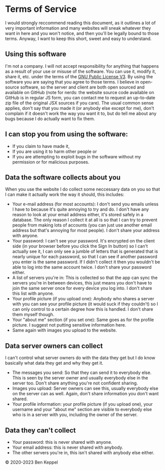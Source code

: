 # Terms of Service

I would strongly reccommend reading this document, as it outlines a lot of
very important information and many websites will sneak whatever they want
in here and you won't notice, and then you'll be legally bound to those
terms. Anyway, I want to keep this short, sweet and easy to understand.

## Using this software

I'm not a company. I will not accept responsibility for anything that happens
as a result of your use or misuse of the software. You can use it, modify it,
share it, etc. under the terms of the
[GNU Public License V3](https://www.gnu.org/licenses/gpl-3.0.html). By using
the software you are saying that you agree to those terms. I believe in
open-source software, so the server and client are both open sourced and
available on GitHub (note for nerds: the website source code available on
GitHub is in regular JS form, you can contact me to request an up-to-date zip
file of the original JSX sources if you care). The usual common sense
applies, don't say that you made it (or anybody else except for me), don't
complain if it doesn't work the way you want it to, but do tell me about any
bugs because I do actually want to fix them.

## I can stop you from using the software:

- If you claim to have made it,
- If you are using it to harm other people or
- If you are attempting to exploit bugs in the software without my permission
  or for malicious purposes.

## Data the software collects about you

When you use the website I do collect some neccessary data on you so that I
can make it actually work the way it should, this includes:
- Your e-mail address (for most accounts): I don't send you emails unless I
  have to because it's quite annoying to try and do. I don't have any reason
  to look at your email address either, it's stored safely in a database. The
  only reason I collect it at all is so that I can try to prevent people from
  making lots of accounts (you can just use another email address but that's
  annoying for most people). I don't share your address with anyone.
- Your password: I can't see your password. It's encrypted on the client side
  (in your browser before you click the Sign In button) so I can't actually
  see it, I can only see a jumble of letters that is generated that is nearly
  unique for each password, so that I can see if another password you enter
  is the same password. If I didn't collect it then you wouldn't be able to
  log into the same account twice. I don't share your password either.
- A list of servers you're in: This is collected so that the app can sync the
  servers you're in between devices, this just means you don't have to join
  the same server once for every device you log into. I don't share this list
  with anyone.
- Your profile picture (if you upload one): Anybody who shares a server with
  you can see your profile picture (it would suck if they couldn't) so I can
  only control to a certain degree how this is handled. I don't share them
  myself though.
- Your "about me" section (if you set one): Same goes as for the profile
  picture. I suggest not putting sensitive information here.
- Same again with images you upload to the website.

## Data server owners can collect

I can't control what server owners do with the data they get but I do know
basically what data they get and why they get it.
- The messages you send: So that they can send it to everybody else. This is
  seen by the server owner and usually everybody else in the server too. Don't
  share anything you're not confident sharing.
- Images you upload: Server owners can see this, usually everybody else on the
  server can as well. Again, don't share information you don't want shared.
- Your profile information: your profile picture (if you upload one), your
  username and your "about me" section are visible to everybody else who is in
  a server with you, including the owner of the server.

## Data they can't collect

- Your password: this is never shared with anyone.
- Your email address: this is never shared with anybody.
- The other servers you're in, this isn't shared with anybody else either.

© 2020-2023 Ben Keppel
